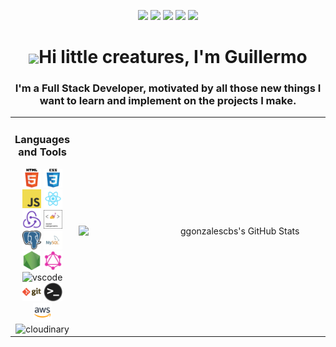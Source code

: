<p align="center">
  <a href="#" ><img src="https://media.giphy.com/media/3oEduKxFBnlec6DBMA/giphy.gif" width="150" /></a>
  <a href="#" ><img src="https://media.giphy.com/media/3oEduKxFBnlec6DBMA/giphy.gif" width="150" /></a>
  <a href="#" ><img src="https://media.giphy.com/media/3oEduKxFBnlec6DBMA/giphy.gif" width="150" /></a>
  <a href="#" ><img src="https://media.giphy.com/media/3oEduKxFBnlec6DBMA/giphy.gif" width="150" /></a>
  <a href="#" ><img src="https://media.giphy.com/media/3oEduKxFBnlec6DBMA/giphy.gif" width="150" /></a>
</p>

<p float="center">
  <h1 align="center"><img align="center" src="https://media.giphy.com/media/lcjDOcw21MzGGZImiR/giphy.gif" width="60"/>Hi little creatures, I'm Guillermo
</h1>
</p>

<h3 align="center">I'm a Full Stack Developer, motivated by all those new things I want to learn and implement on the projects I make.</h3>

<table width="100%" align="center" heigth:"fit-content" cellspacing="0" cellpadding="0" style:"border:none">
  <tr>
  <td width="50%" align="center">
<h3>Languages and Tools</h3>
<img src="https://raw.githubusercontent.com/github/explore/80688e429a7d4ef2fca1e82350fe8e3517d3494d/topics/html/html.png" alt="html" height="30"/>
<img src="https://raw.githubusercontent.com/github/explore/80688e429a7d4ef2fca1e82350fe8e3517d3494d/topics/css/css.png" alt="css" height="30"/>
<img src="https://raw.githubusercontent.com/github/explore/80688e429a7d4ef2fca1e82350fe8e3517d3494d/topics/javascript/javascript.png" alt="javascript" height="30"/>
<img src="https://raw.githubusercontent.com/github/explore/80688e429a7d4ef2fca1e82350fe8e3517d3494d/topics/react/react.png" alt="react" height="30">
<img src="https://raw.githubusercontent.com/github/explore/80688e429a7d4ef2fca1e82350fe8e3517d3494d/topics/redux/redux.png" alt="redux" height="30"/>
<img src="https://raw.githubusercontent.com/github/explore/80688e429a7d4ef2fca1e82350fe8e3517d3494d/topics/styled-components/styled-components.png" alt="styled-components" height="30"/><br>
<img src="https://raw.githubusercontent.com/github/explore/80688e429a7d4ef2fca1e82350fe8e3517d3494d/topics/postgresql/postgresql.png" alt="postgres" height="30"/>
<img src="https://raw.githubusercontent.com/github/explore/80688e429a7d4ef2fca1e82350fe8e3517d3494d/topics/mysql/mysql.png" alt="mysql" height="30"/>
<img src="https://raw.githubusercontent.com/github/explore/80688e429a7d4ef2fca1e82350fe8e3517d3494d/topics/nodejs/nodejs.png" alt="nodejs" height="30"/>
<img src="https://raw.githubusercontent.com/github/explore/80688e429a7d4ef2fca1e82350fe8e3517d3494d/topics/graphql/graphql.png" alt="graphql" height="30"/><br>
<img src="https://upload.wikimedia.org/wikipedia/commons/thumb/9/9a/Visual_Studio_Code_1.35_icon.svg/1024px-Visual_Studio_Code_1.35_icon.svg.png" alt="vscode" height="30"/>
<img src="https://raw.githubusercontent.com/github/explore/80688e429a7d4ef2fca1e82350fe8e3517d3494d/topics/git/git.png" alt="git" height="30"/>
<img src="https://raw.githubusercontent.com/github/explore/80688e429a7d4ef2fca1e82350fe8e3517d3494d/topics/terminal/terminal.png" alt="terminal" height="30"/>
<img src="https://raw.githubusercontent.com/github/explore/80688e429a7d4ef2fca1e82350fe8e3517d3494d/topics/aws/aws.png" alt="aws" height="30"/>
<img src="https://seeklogo.com/images/C/cloudinary-logo-91D46BA298-seeklogo.com.png" alt="cloudinary" height="30"/>
  </td>
  <td width="50% float="center" align="center">
<p align="center">
  <img align="left"  alt="ggonzalescbs's GitHub Stats" src="https://github-readme-stats-gilt-eta.vercel.app/api?username=ggonzalescbs&show_icons=true&count_private=true&bg_color=181A1B&icon_color=d7e0dc&title_color=d7e0dc&text_color=d7e0dc&hide_border=true" width="500px"/>
  </p>
  </td>
  <td width="100%" align="center">
    ### Spotify Playing 🎧
[![Spotify](https://spotifyplay-phi.vercel.app//api/spotify)](https://open.spotify.com/user/o4fz4r19mps2yhrlte7bu0tmr)
  </td>
  </table>
                                       

